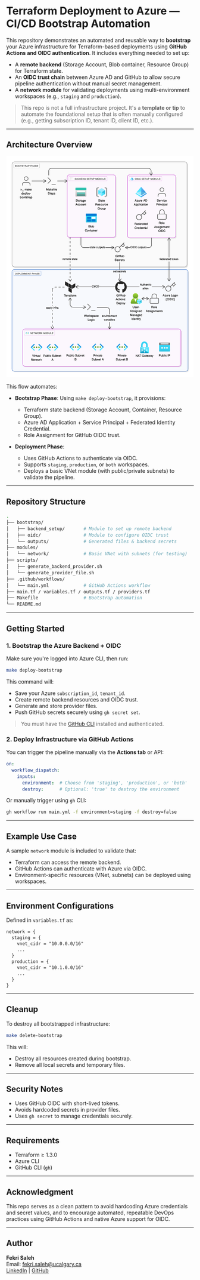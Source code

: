 
# Terraform Deployment to Azure — CI/CD Bootstrap Automation

This repository demonstrates an automated and reusable way to **bootstrap** your Azure infrastructure for Terraform-based deployments using **GitHub Actions and OIDC authentication**. It includes everything needed to set up:

- A **remote backend** (Storage Account, Blob container, Resource Group) for Terraform state.
- An **OIDC trust chain** between Azure AD and GitHub to allow secure pipeline authentication without manual secret management.
- A **network module** for validating deployments using multi-environment workspaces (e.g., `staging` and `production`).

> This repo is not a full infrastructure project. It's a **template or tip** to automate the foundational setup that is often manually configured (e.g., getting subscription ID, tenant ID, client ID, etc.).

---

## Architecture Overview

![Architecture Diagram](./azue-bootstrap.png)

This flow automates:
- **Bootstrap Phase**: Using `make deploy-bootstrap`, it provisions:
  - Terraform state backend (Storage Account, Container, Resource Group).
  - Azure AD Application + Service Principal + Federated Identity Credential.
  - Role Assignment for GitHub OIDC trust.

- **Deployment Phase**:
  - Uses GitHub Actions to authenticate via OIDC.
  - Supports `staging`, `production`, or `both` workspaces.
  - Deploys a basic VNet module (with public/private subnets) to validate the pipeline.

---

## Repository Structure

```bash
.
├── bootstrap/
│   ├── backend_setup/       # Module to set up remote backend
│   ├── oidc/                # Module to configure OIDC trust
│   └── outputs/             # Generated files & backend secrets
├── modules/
│   └── network/             # Basic VNet with subnets (for testing)
├── scripts/
│   ├── generate_backend_provider.sh
│   └── generate_provider_file.sh
├── .github/workflows/
│   └── main.yml             # GitHub Actions workflow
├── main.tf / variables.tf / outputs.tf / providers.tf
├── Makefile                 # Bootstrap automation
└── README.md
```

---

## Getting Started

### 1. Bootstrap the Azure Backend + OIDC

Make sure you're logged into Azure CLI, then run:

```bash
make deploy-bootstrap
```

This command will:

- Save your Azure `subscription_id`, `tenant_id`.
- Create remote backend resources and OIDC trust.
- Generate and store provider files.
- Push GitHub secrets securely using `gh secret set`.

> You must have the [GitHub CLI](https://cli.github.com/) installed and authenticated.

### 2. Deploy Infrastructure via GitHub Actions

You can trigger the pipeline manually via the **Actions tab** or API:

```yaml
on:
  workflow_dispatch:
    inputs:
      environment:  # Choose from 'staging', 'production', or 'both'
      destroy:      # Optional: 'true' to destroy the environment
```

Or manually trigger using `gh` CLI:

```bash
gh workflow run main.yml -f environment=staging -f destroy=false
```

---

## Example Use Case

A sample `network` module is included to validate that:

- Terraform can access the remote backend.
- GitHub Actions can authenticate with Azure via OIDC.
- Environment-specific resources (VNet, subnets) can be deployed using workspaces.

---

## Environment Configurations

Defined in `variables.tf` as:

```hcl
network = {
  staging = {
    vnet_cidr = "10.0.0.0/16"
    ...
  }
  production = {
    vnet_cidr = "10.1.0.0/16"
    ...
  }
}
```

---

## Cleanup

To destroy all bootstrapped infrastructure:

```bash
make delete-bootstrap
```

This will:
- Destroy all resources created during bootstrap.
- Remove all local secrets and temporary files.

---

## Security Notes

- Uses GitHub OIDC with short-lived tokens.
- Avoids hardcoded secrets in provider files.
- Uses `gh secret` to manage credentials securely.

---

## Requirements

- Terraform ≥ 1.3.0
- Azure CLI
- GitHub CLI (`gh`)

---

## Acknowledgment

This repo serves as a clean pattern to avoid hardcoding Azure credentials and secret values, and to encourage automated, repeatable DevOps practices using GitHub Actions and native Azure support for OIDC.

---

## Author

**Fekri Saleh**  
Email: fekri.saleh@ucalgary.ca  
[LinkedIn](https://linkedin.com/in/your-profile) | [GitHub](https://github.com/fekri600)
